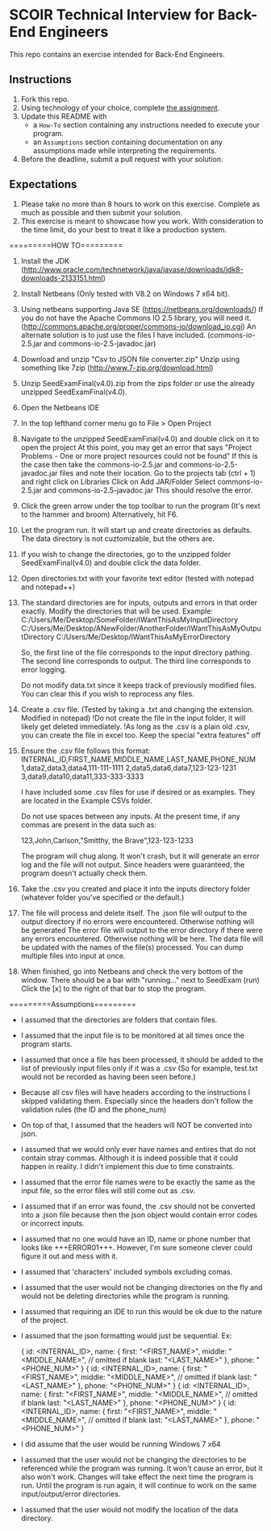 # SCOIR Technical Interview for Back-End Engineers
This repo contains an exercise intended for Back-End Engineers.

## Instructions
1. Fork this repo.
1. Using technology of your choice, complete [the assignment](./Assignment.md).
1. Update this README with
    * a `How-To` section containing any instructions needed to execute your program.
    * an `Assumptions` section containing documentation on any assumptions made while interpreting the requirements.
1. Before the deadline, submit a pull request with your solution.

## Expectations
1. Please take no more than 8 hours to work on this exercise. Complete as much as possible and then submit your solution.
1. This exercise is meant to showcase how you work. With consideration to the time limit, do your best to treat it like a production system.


=========HOW TO=========
1) Install the JDK (http://www.oracle.com/technetwork/java/javase/downloads/jdk8-downloads-2133151.html)
2) Install Netbeans (Only tested with V8.2 on Windows 7 x64 bit).
3) Using netbeans supporting Java SE (https://netbeans.org/downloads/)
	If you do not have the Apache Commons IO 2.5 library, you will need it. (http://commons.apache.org/proper/commons-io/download_io.cgi)
	An alternate solution is to just use the files I have included. (commons-io-2.5.jar and commons-io-2.5-javadoc.jar)

4) Download and unzip "Csv to JSON file converter.zip"
	Unzip using something like 7zip (http://www.7-zip.org/download.html)

5) Unzip SeedExamFinal(v4.0).zip from the zips folder or use the already unzipped SeedExamFinal(v4.0).

6) Open the Netbeans IDE

7) In the top lefthand corner menu go to 
	File > Open Project

8) Navigate to the unzipped SeedExamFinal(v4.0) and double click on it to open the project
	At this point, you may get an error that says "Project Problems - One or more project resources could not be found"
	If this is the case then take the commons-io-2.5.jar and commons-io-2.5-javadoc.jar files and note their location.
	Go to the projects tab (ctrl + 1) and right click on Libraries
	Click on Add JAR/Folder
	Select commons-io-2.5.jar and commons-io-2.5-javadoc.jar
	This should resolve the error.

9) Click the green arrow under the top toolbar to run the program (It's next to the hammer and broom)
	Alternatively, hit F6.

10) Let the program run. It will start up and create directories as defaults. The data directory is not cuztomizable, but the others are.

11) If you wish to change the directories, go to the unzipped folder SeedExamFinal(v4.0) and double click the data folder.

12) Open directories.txt with your favorite text editor (tested with notepad and notepad++)

13) The standard directories are for inputs, outputs and errors in that order exactly.
	Modify the directories that will be used. Example:
	C:/Users/Me/Desktop/SomeFolder/IWantThisAsMyInputDirectory
	C:/Users/Me/Desktop/ANewFolder/AnotherFolder/IWantThisAsMyOutputDirectory
	C:/Users/Me/Desktop/IWantThisAsMyErrorDirectory

	So, the first line of the file corresponds to the input directory pathing.
	The second line corresponds to output.
	The third line corresponds to error logging.
	
	Do not modify data.txt since it keeps track of previously modified files. You can clear this if you wish to reprocess any files.

	<!--If you want to "reset" all program data, just delete the input, output, error and data files contained in SeedExamFinal(v4.0)-->


14) Create a .csv file. (Tested by taking a .txt and changing the extension. Modified in notepad)
	!Do not create the file in the input folder, it will likely get deleted immediately.
	!As long as the .csv is a plain old .csv, you can create the file in excel too. Keep the special "extra features" off

15) Ensure the .csv file follows this format:
	INTERNAL_ID,FIRST_NAME,MIDDLE_NAME,LAST_NAME,PHONE_NUM
	1,data2,data3,data4,111-111-1111
	2,data5,data6,data7,123-123-1231
	3,data9,data10,data11,333-333-3333
	
	I have included some .csv files for use if desired or as examples. They are located in the Example CSVs folder.

	Do not use spaces between any inputs. At the present time, if any commas are present in the data such as:
	
	123,John,Carlson,"Smitthy, the Brave",123-123-1233
	
	The program will chug along. It won't crash, but it will generate an error log and the file will not output.
	Since headers were guaranteed, the program doesn't actually check them.

16) Take the .csv you created and place it into the inputs directory folder (whatever folder you've specified or the default.)

17) The file will process and delete itself.
	The .json file will output to the output directory if no errors were encountered. Otherwise nothing will be generated
	The error file will output to the error directory if there were any errors encountered. Otherwise nothing will be here.
	The data file will be updated with the names of the file(s) processed. You can dump multiple files into input at once.

18) When finished, go into Netbeans and check the very bottom of the window. There should be a bar with "running..." next to SeedExam (run)
    Click the [x] to the right of that bar to stop the program.
	
=========Assumptions=========
- I assumed that the directories are folders that contain files.
- I assumed that the input file is to be monitored at all times once the program starts.
- I assumed that once a file has been processed, it should be added to the list of previously input files only if it was a .csv (So for example, test.txt would not be recorded as having been seen before.)

- Because all csv files will have headers according to the instructions I skipped validating them. Especially since the headers don't follow the validation rules (the ID and the phone_num)
- On top of that, I assumed that the headers will NOT be converted into json.
- I assumed that we would only ever have names and entires that do not contain stray commas. Although it is indeed possible that it could happen in reality. I didn't implement this due to time constraints.

- I assumed that the error file names were to be exactly the same as the input file, so the error files will still come out as .csv.
- I assumed that if an error was found, the .csv should not be converted into a .json file because then the json object would contain error codes or incorrect inputs.
- I assumed that no one would have an ID, name or phone number that looks like +++ERROR01+++. However, I'm sure someone clever could figure it out and mess with it.
- I assumed that 'characters' included symbols excluding comas.

- I assumed that the user would not be changing directories on the fly and would not be deleting directories while the program is running.
- I assumed that requiring an IDE to run this would be ok due to the nature of the project.
- I assumed that the json formatting would just be sequential. Ex:

   {
       id: <INTERNAL_ID>,
       name: {
           first: "<FIRST_NAME>",
           middle: "<MIDDLE_NAME>", // omitted if blank
           last: "<LAST_NAME>"
       },
       phone: "<PHONE_NUM>"
   }
   {
       id: <INTERNAL_ID>,
       name: {
           first: "<FIRST_NAME>",
           middle: "<MIDDLE_NAME>", // omitted if blank
           last: "<LAST_NAME>"
       },
       phone: "<PHONE_NUM>"
   }
   {
       id: <INTERNAL_ID>,
       name: {
           first: "<FIRST_NAME>",
           middle: "<MIDDLE_NAME>", // omitted if blank
           last: "<LAST_NAME>"
       },
       phone: "<PHONE_NUM>"
   }
   {
       id: <INTERNAL_ID>,
       name: {
           first: "<FIRST_NAME>",
           middle: "<MIDDLE_NAME>", // omitted if blank
           last: "<LAST_NAME>"
       },
       phone: "<PHONE_NUM>"
   }

- I did assume that the user would be running Windows 7 x64
- I assumed that the user would not be changing the directories to be referenced while the program was running.
	It won't cause an error, but it also won't work. Changes will take effect the next time the program is run.
	Until the program is run again, it will continue to work on the same input/output/error directories.

- I assumed that the user would not modify the location of the data directory.